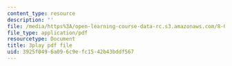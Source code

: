 ```yaml
---
content_type: resource
description: ''
file: /media/https%3A/open-learning-course-data-rc.s3.amazonaws.com/8-03sc-physics-iii-vibrations-and-waves-fall-2016/3925f0496a096c9efc1542b43bddf567_TjxR7lAwWhI.pdf
file_type: application/pdf
resourcetype: Document
title: 3play pdf file
uid: 3925f049-6a09-6c9e-fc15-42b43bddf567
---
```

